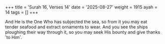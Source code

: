 +++
title = 'Surah 16, Verses 14'
date = '2025-08-27'
weight = 1915
ayah = 14
tags = []
+++

And He is the One Who has subjected the sea, so from it you may eat tender seafood and extract ornaments to wear. And you see the ships ploughing their way through it, so you may seek His bounty and give thanks ˹to Him˺.